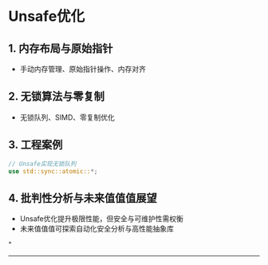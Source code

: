 ﻿# Unsafe优化

## 1. 内存布局与原始指针

- 手动内存管理、原始指针操作、内存对齐

## 2. 无锁算法与零复制

- 无锁队列、SIMD、零复制优化

## 3. 工程案例

```rust
// Unsafe实现无锁队列
use std::sync::atomic::*;
```

## 4. 批判性分析与未来值值值展望

- Unsafe优化提升极限性能，但安全与可维护性需权衡
- 未来值值值可探索自动化安全分析与高性能抽象库

"

---
